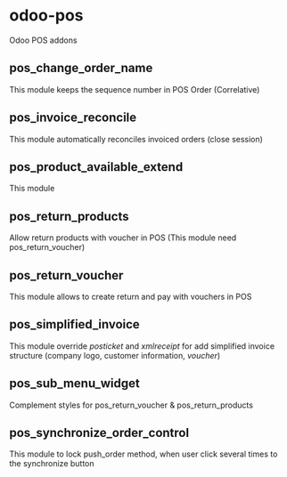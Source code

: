 # odoo-pos
Odoo POS addons

pos_change_order_name
----------------------
This module keeps the sequence number in POS Order (Correlative)

pos_invoice_reconcile
----------------------
This module automatically reconciles invoiced orders (close session)

pos_product_available_extend
----------------------
This module 

pos_return_products
--------------------
Allow return products with voucher in POS (This module need pos_return_voucher)

pos_return_voucher
-------------------

This module allows to create return and pay with vouchers in POS

pos_simplified_invoice
-----------------------

This module override *posticket* and *xmlreceipt* for add simplified invoice structure
(company logo, customer information, *voucher*)

pos_sub_menu_widget
--------------------
Complement styles for pos_return_voucher & pos_return_products

pos_synchronize_order_control
------------------------------
This module to lock push_order method, when user click several times to the synchronize button
